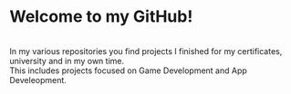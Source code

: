 <h1> Welcome to my GitHub! </h1>
  <br>
  In my various repositories you find projects I finished for my certificates, university and in my own time. <br>
  This includes projects focused on Game Development and App Develeopment.
 
